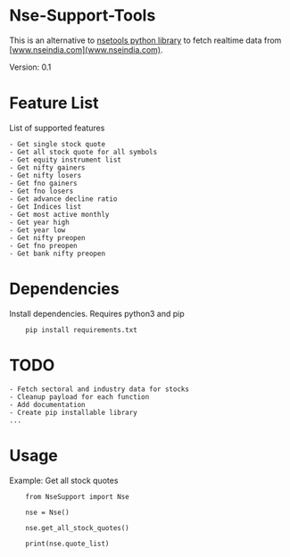 # Nse-Support-Tools
This is an alternative to [nsetools python library](https://pypi.org/project/nsetools/) to fetch realtime data from [www.nseindia.com](www.nseindia.com).

Version: 0.1

# Feature List
List of supported features
```
- Get single stock quote
- Get all stock quote for all symbols
- Get equity instrument list
- Get nifty gainers
- Get nifty losers
- Get fno gainers
- Get fno losers
- Get advance decline ratio
- Get Indices list
- Get most active monthly
- Get year high
- Get year low
- Get nifty preopen
- Get fno preopen
- Get bank nifty preopen
```

# Dependencies
Install dependencies. Requires python3 and pip
```
    pip install requirements.txt
```

# TODO
```
- Fetch sectoral and industry data for stocks
- Cleanup payload for each function
- Add documentation
- Create pip installable library
...
```

# Usage
Example: Get all stock quotes
```
    from NseSupport import Nse

    nse = Nse()

    nse.get_all_stock_quotes()

    print(nse.quote_list)
```